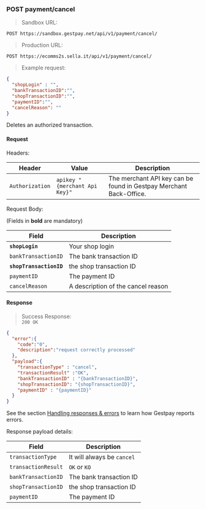 ### POST payment/cancel


> Sandbox URL:

```
POST https://sandbox.gestpay.net/api/v1/payment/cancel/
```

> Production URL: 

```
POST https://ecomms2s.sella.it/api/v1/payment/cancel/
```

> Example request: 

```json
{
  "shopLogin" : "",
  "bankTransactionID":"",
  "shopTransactionID":"",
  "paymentID":"",
  "cancelReason": ""  
}
```

Deletes an authorized transaction. 

#### Request 

Headers: 

| Header          | Value                         | Description                                                        |
| --------------- | ----------------------------- | ------------------------------------------------------------------ |
| `Authorization` | `apikey "{merchant Api Key}"` | The merchant API key can be found in Gestpay Merchant Back-Office. |

Request Body: 

(Fields in **bold** are mandatory)

| Field               | Description             
| ------------------- | ----------------------- 
| **`shopLogin`**         | Your shop login         
| `bankTransactionID` | The bank transaction ID 
| **`shopTransactionID`** | the shop transaction ID 
| `paymentID`         | The payment ID 
| `cancelReason`      | A description of the cancel reason 


#### Response 

> Success Response:<br>
> `200 OK`

```json
{
  "error":{  
    "code":"0",
    "description":"request correctly processed"
  },
  "payload":{ 
    "transactionType" : "cancel", 
    "transactionResult" :"OK", 
    "bankTransactionID" : "{bankTransactionID}", 
    "shopTransactionID": "{shopTransactionID}", 
    "paymentID" : "{paymentID}" 
  }
}
```

See the section [Handling responses & errors](#handling-responses-amp-errors) to learn how Gestpay reports errors.

Response payload details: 

| Field               | Description             
| ------------------- | ----------------------- 
| `transactionType`   | It will always be `cancel`
| `transactionResult` | `OK` or `KO`
| `bankTransactionID` | The bank transaction ID 
| `shopTransactionID` | the shop transaction ID 
| `paymentID`         | The payment ID 